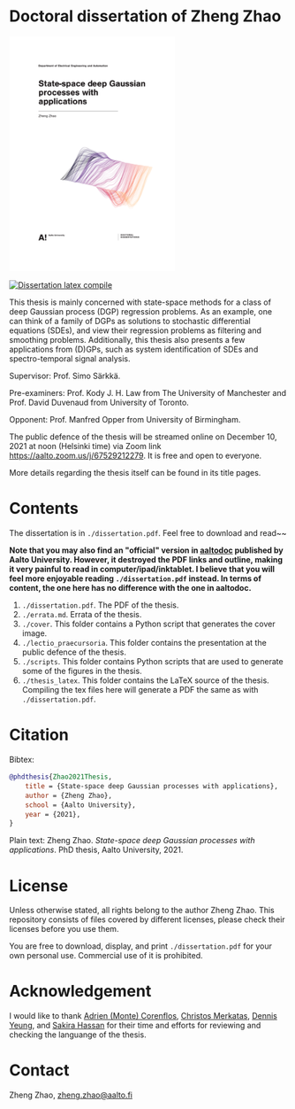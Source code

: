 # Doctoral dissertation of Zheng Zhao
<img src="./cover/full_cover.png" alt="thesis" width="300"/>

[![Dissertation latex compile](https://github.com/zgbkdlm/dissertation/actions/workflows/latex_compile.yml/badge.svg)](https://github.com/zgbkdlm/dissertation/actions/workflows/latex_compile.yml)

This thesis is mainly concerned with state-space methods for a class of deep Gaussian process (DGP) regression problems. As an example, one can think of a family of DGPs as solutions to stochastic differential equations (SDEs), and view their regression problems as filtering and smoothing problems. Additionally, this thesis also presents a few applications from (D)GPs, such as system identification of SDEs and spectro-temporal signal analysis.

Supervisor: Prof. Simo Särkkä.

Pre-examiners: Prof. Kody J. H. Law from The University of Manchester and Prof. David Duvenaud from University of Toronto.

Opponent: Prof. Manfred Opper from University of Birmingham.

The public defence of the thesis will be streamed online on December 10, 2021 at noon (Helsinki time) via Zoom link https://aalto.zoom.us/j/67529212279. It is free and open to everyone.

More details regarding the thesis itself can be found in its title pages.

# Contents

The dissertation is in `./dissertation.pdf`. Feel free to download and read~~

**Note that you may also find an "official" version in [aaltodoc](http://urn.fi/URN:ISBN:978-952-64-0603-9) published by Aalto University. However, it destroyed the PDF links and outline, making it very painful to read in computer/ipad/inktablet. I believe that you will feel more enjoyable reading `./dissertation.pdf` instead. In terms of content, the one here has no difference with the one in aaltodoc.**

1. `./dissertation.pdf`. The PDF of the thesis.
2. `./errata.md`. Errata of the thesis.
3. `./cover`. This folder contains a Python script that generates the cover image.
4. `./lectio_praecursoria`. This folder contains the presentation at the public defence of the thesis.
5. `./scripts`. This folder contains Python scripts that are used to generate some of the figures in the thesis.
6. `./thesis_latex`. This folder contains the LaTeX source of the thesis. Compiling the tex files here will generate a PDF the same as with `./dissertation.pdf`.

# Citation

Bibtex:

```bibtex
@phdthesis{Zhao2021Thesis,
	title = {State-space deep Gaussian processes with applications},
	author = {Zheng Zhao},
	school = {Aalto University},
	year = {2021},
}
```

Plain text: Zheng Zhao. *State-space deep Gaussian processes with applications*. PhD thesis, Aalto University, 2021.

# License

Unless otherwise stated, all rights belong to the author Zheng Zhao. This repository consists of files covered by different licenses, please check their licenses before you use them.

You are free to download, display, and print `./dissertation.pdf` for your own personal use. Commercial use of it is prohibited.

# Acknowledgement

I would like to thank [Adrien (Monte) Corenflos](https://adriencorenflos.github.io/), [Christos Merkatas](https://cmerkatas.github.io/), [Dennis Yeung](https://www.linkedin.com/in/dptyeung/?originalSubdomain=fi), and [Sakira Hassan](https://sakira.github.io/) for their time and efforts for reviewing and checking the languange of the thesis. 

# Contact

Zheng Zhao, zheng.zhao@aalto.fi
